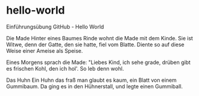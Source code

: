 # hello-world
Einführungsübung GitHub - Hello World


Die Made
Hinter eines Baumes Rinde
wohnt die Made mit dem Kinde.
Sie ist Witwe, denn der Gatte,
den sie hatte, fiel vom Blatte.
Diente so auf diese Weise
einer Ameise als Speise.

Eines Morgens sprach die Made:
"Liebes Kind, ich sehe grade,
drüben gibt es frischen Kohl,
den ich hol'. So leb denn wohl.


Das Huhn
Ein Huhn das fraß man glaubt es kaum,
ein Blatt von einem Gummibaum.
Da ging es in den Hühnerstall,
und legte einen Gummiball.
